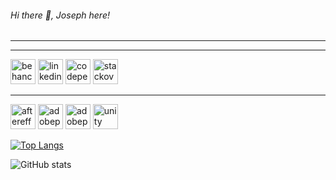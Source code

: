 ###### Hi there 👋, Joseph here!
---

---

[<img src='https://encrypted-tbn0.gstatic.com/images?q=tbn:ANd9GcTuEjR4Kcn3v9MLhDoHOLKFkhVRE8CxjGsykuCkYh5va84giZUeVHMReJsXXYghOC6T9ow&usqp=CAU' alt='behance' height='40'>](https://www.behance.net/developrimbor)  [<img src='https://www.clipartmax.com/png/middle/304-3041379_linkedin-with-circle-comments-transparent-background-website-icon.png' alt='linkedin' height='40'>](https://www.linkedin.com/in/yusufglmz/)  [<img src='https://cpwebassets.codepen.io/assets/social/facebook-default-05cf522ae1d4c215ae0f09d866d97413a2204b6c9339c6e7a1b96ab1d4a7340f.png' alt='codepen' height='40'>](https://codepen.io/developrimbor)  [<img src='https://encrypted-tbn0.gstatic.com/images?q=tbn:ANd9GcRC94ZonX3gJoKrvOmZynNWQhq6Wask4tujtuUc04plT8-UTEKJDZ4163Hz-3vltLonV9U&usqp=CAU' alt='stackoverflow' height='40'>](https://stackoverflow.com/users/17153994)   

---

  [<img src='https://upload.wikimedia.org/wikipedia/commons/thumb/c/cb/Adobe_After_Effects_CC_icon.svg/2101px-Adobe_After_Effects_CC_icon.svg.png' alt='aftereffects' height='40'>](https://unity.com/)  [<img src='https://upload.wikimedia.org/wikipedia/commons/thumb/a/af/Adobe_Photoshop_CC_icon.svg/2101px-Adobe_Photoshop_CC_icon.svg.png' alt='adobephotoshop' height='40'>](https://www.adobe.com/tr/products/photoshop.html)  [<img src='https://upload.wikimedia.org/wikipedia/commons/thumb/4/40/Adobe_Premiere_Pro_CC_icon.svg/512px-Adobe_Premiere_Pro_CC_icon.svg.png' alt='adobepremierepro' height='40'>](https://www.adobe.com/tr/products/premiere.html)  [<img src='https://ih1.redbubble.net/image.786468378.5783/pp,840x830-pad,1000x1000,f8f8f8.jpg' alt='unity' height='40'>](https://unity.com/)

[![Top Langs](https://github-readme-stats.vercel.app/api/top-langs/?username=developrimbor)](https://github.com/anuraghazra/github-readme-stats)

![GitHub stats](https://github-readme-stats.vercel.app/api?username=developrimbor&show_icons=true)  
